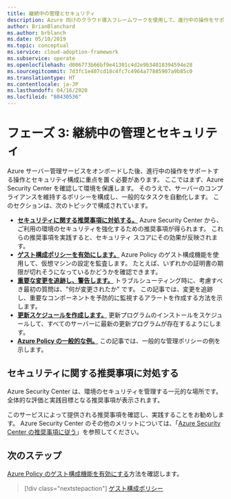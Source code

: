 ```yaml
---
title: 継続中の管理とセキュリティ
description: Azure 向けのクラウド導入フレームワークを使用して、進行中の操作をサポートする操作とセキュリティ構成に重点を置く方法を学習します。
author: BrianBlanchard
ms.author: brblanch
ms.date: 05/10/2019
ms.topic: conceptual
ms.service: cloud-adoption-framework
ms.subservice: operate
ms.openlocfilehash: d006773b66bf9e41301c4d2e9b34018394594e28
ms.sourcegitcommit: 7d3fc1e407cd18c4fc7c4964a77885907a9b85c0
ms.translationtype: HT
ms.contentlocale: ja-JP
ms.lasthandoff: 04/16/2020
ms.locfileid: "80430536"
---
```

# <a name="phase-3-ongoing-management-and-security"></a>フェーズ 3: 継続中の管理とセキュリティ

Azure サーバー管理サービスをオンボードした後、進行中の操作をサポートする操作とセキュリティ構成に重点を置く必要があります。 ここではまず、Azure Security Center を確認して環境を保護します。 そのうえで、サーバーのコンプライアンスを維持するポリシーを構成し、一般的なタスクを自動化します。 このセクションは、次のトピックで構成されています。

- **[セキュリティに関する推奨事項に対処する。](#address-security-recommendations)** Azure Security Center から、ご利用の環境のセキュリティを強化するための推奨事項が得られます。 これらの推奨事項を実践すると、セキュリティ スコアにその効果が反映されます。
- **[ゲスト構成ポリシーを有効にします。](./guest-configuration-policy.md)** Azure Policy のゲスト構成機能を使用して、仮想マシンの設定を監査します。 たとえば、いずれかの証明書の期限が切れそうになっているかどうかを確認できます。
- **[重要な変更を追跡し、警告します。](./enable-tracking-alerting.md)** トラブルシューティング時に、考慮すべき最初の質問は、"何が変更されたか" です。 この記事では、変更を追跡し、重要なコンポーネントを予防的に監視するアラートを作成する方法を示します。
- **[更新スケジュールを作成します。](./update-schedules.md)** 更新プログラムのインストールをスケジュールして、すべてのサーバーに最新の更新プログラムが存在するようにします。
- **[Azure Policy の一般的な例。](./common-policies.md)** この記事では、一般的な管理ポリシーの例を示します。

## <a name="address-security-recommendations"></a>セキュリティに関する推奨事項に対処する

Azure Security Center は、環境のセキュリティを管理する一元的な場所です。 全体的な評価と実践目標となる推奨事項が表示されます。

このサービスによって提供される推奨事項を確認し、実践することをお勧めします。 Azure Security Center のその他のメリットについては、「[Azure Security Center の推奨事項に従う](https://docs.microsoft.com/azure/migrate/migrate-best-practices-security-management#best-practice-follow-azure-security-center-recommendations)」を参照してください。

## <a name="next-steps"></a>次のステップ

[Azure Policy のゲスト構成機能を有効にする](./guest-configuration-policy.md)方法を確認します。

> [!div class="nextstepaction"]
> [ゲスト構成ポリシー](./guest-configuration-policy.md)
